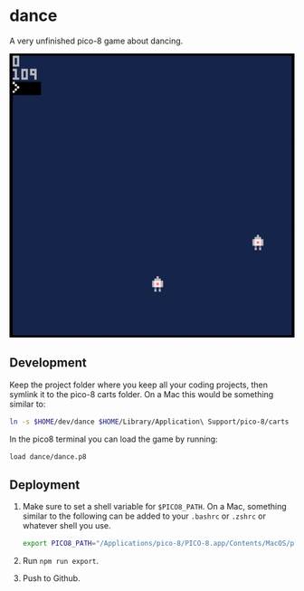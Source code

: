# dance

A very unfinished pico-8 game about dancing.

![dance demo](dance-demo.gif)

## Development

Keep the project folder where you keep all your coding projects, then symlink it to the pico-8 carts folder. On a Mac this would be something similar to:

```bash
ln -s $HOME/dev/dance $HOME/Library/Application\ Support/pico-8/carts
```

In the pico8 terminal you can load the game by running:

```bash
load dance/dance.p8
```

## Deployment

1. Make sure to set a shell variable for `$PICO8_PATH`. On a Mac, something similar to the following can be added to your `.bashrc` or `.zshrc` or whatever shell you use.

    ```bash
    export PICO8_PATH="/Applications/pico-8/PICO-8.app/Contents/MacOS/pico8"
    ```

1. Run `npm run export`.

1. Push to Github.

